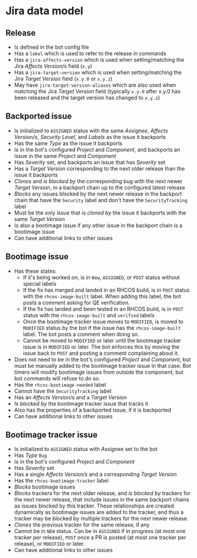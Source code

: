 # Jira data model

## Release

- Is defined in the bot config file
- Has a `label` which is used to refer to the release in commands
- Has a `jira-affects-version` which is used when setting/matching the Jira _Affects Version/s_ field (`x.y`)
- Has a `jira-target-version` which is used when setting/matching the Jira _Target Version_ field (`x.y.0` or `x.y.z`)
- May have `jira-target-version-aliases` which are also used when matching the Jira _Target Version_ field (typically `x.y.0` after x.y.0 has been released and the target version has changed to `x.y.z`)

## Backported issue

- Is initialized to `ASSIGNED` status with the same _Assignee_, _Affects Version/s_, _Security Level_, and _Labels_ as the issue it backports
- Has the same _Type_ as the issue it backports
- Is in the bot's configured _Project_ and _Component_, and backports an issue in the same _Project_ and _Component_
- Has _Severity_ set, and backports an issue that has _Severity_ set
- Has a _Target Version_ corresponding to the next older release than the issue it backports
- _Clones_ and _is blocked by_ the corresponding bug with the next newer _Target Version_, in a backport chain up to the configured latest release
- _Blocks_ any issues blocked by the next newer release in the backport chain that have the `Security` label and don't have the `SecurityTracking` label
- Must be the only issue that _is cloned by_ the issue it backports with the same _Target Version_
- Is also a bootimage issue if any other issue in the backport chain is a bootimage issue
- Can have additional links to other issues

## Bootimage issue

- Has these states:
  - If it's being worked on, is in `New`, `ASSIGNED`, or `POST` status without special labels
  - If the fix has merged and landed in an RHCOS build, is in `POST` status with the `rhcos-image-built` label.  When adding this label, the bot posts a comment asking for QE verification.
  - If the fix has landed and been tested in an RHCOS build, is in `POST` status with the `rhcos-image-built` and `verified` labels
  - Once the bootimage tracker issue moves to `MODIFIED`, is moved to `MODIFIED` status by the bot if the issue has the `rhcos-image-built` label.  The bot posts a comment when doing so.
  - Cannot be moved to `MODIFIED` or later until the bootimage tracker issue is in `MODIFIED` or later.  The bot enforces this by moving the issue back to `POST` and posting a comment complaining about it.
- Does not need to be in the bot's configured _Project_ and _Component_, but must be manually added to the bootimage tracker issue in that case.  Bot timers will modify bootimage issues from outside the component, but bot commands will refuse to do so.
- Has the `rhcos-bootimage-needed` label
- Cannot have the `SecurityTracking` label
- Has an _Affects Version/s_ and a _Target Version_
- _Is blocked by_ the bootimage tracker issue that tracks it
- Also has the properties of a backported issue, if it is backported
- Can have additional links to other issues

## Bootimage tracker issue

- Is initialized to `ASSIGNED` status with _Assignee_ set to the bot
- Has _Type_ `Bug`
- Is in the bot's configured _Project_ and _Component_
- Has _Severity_ set
- Has a single _Affects Version/s_ and a corresponding _Target Version_
- Has the `rhcos-bootimage-tracker` label
- _Blocks_ bootimage issues
- _Blocks_ trackers for the next older release, and _is blocked by_ trackers for the next newer release, that include issues in the same backport chains as issues blocked by this tracker.  These relationships are created dynamically as bootimage issues are added to the tracker, and thus a tracker may be blocked by multiple trackers for the next newer release.
- _Clones_ the previous tracker for the same release, if any
- Cannot be in `NEW` status.  Can be in `ASSIGNED` if in progress (at most one tracker per release), `POST` once a PR is posted (at most one tracker per release), or `MODIFIED` or later.
- Can have additional links to other issues

